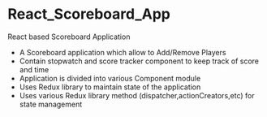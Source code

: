 # React_Scoreboard_App
React based Scoreboard Application
 - A Scoreboard application which allow to Add/Remove Players
 - Contain stopwatch and score tracker component to keep track of score and time
 - Application is divided into various Component module 
 - Uses Redux library to maintain state of the application
 - Uses various Redux library method (dispatcher,actionCreators,etc) for state management
